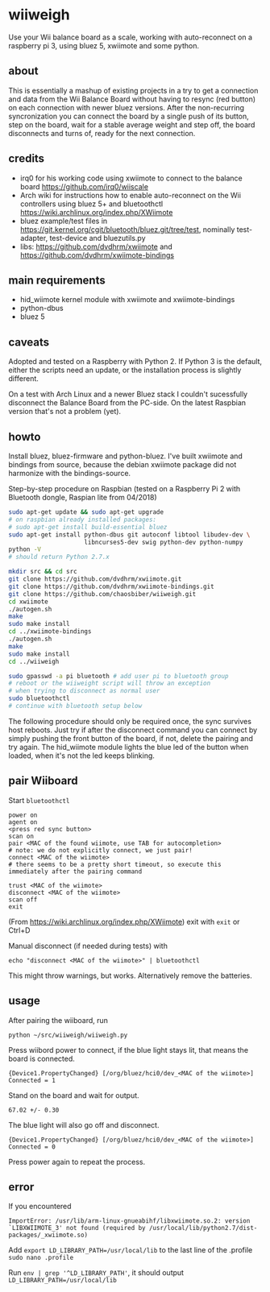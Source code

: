 # wiiweigh
Use your Wii balance board as a scale, working with auto-reconnect on a raspberry pi 3, using bluez 5, xwiimote and some python.

## about
This is essentially a mashup of existing projects in a try to get a connection and data from the Wii Balance Board without having to resync (red button) on each connection with newer bluez versions. After the non-recurring syncronization you can connect the board by a single push of its button, step on the board, wait for a stable average weight and step off, the board disconnects and turns of, ready for the next connection.

## credits
- irq0 for his working code using xwiimote to connect to the balance board https://github.com/irq0/wiiscale
- Arch wiki for instructions how to enable auto-reconnect on the Wii controllers using bluez 5+ and bluetoothctl https://wiki.archlinux.org/index.php/XWiimote
- bluez example/test files in https://git.kernel.org/cgit/bluetooth/bluez.git/tree/test, nominally test-adapter, test-device and bluezutils.py
- libs: https://github.com/dvdhrm/xwiimote and https://github.com/dvdhrm/xwiimote-bindings

## main requirements

- hid_wiimote kernel module with xwiimote and xwiimote-bindings
- python-dbus
- bluez 5

## caveats
Adopted and tested on a Raspberry with Python 2. If Python 3 is the default, either the scripts need an update, or the installation process is slightly different.

On a test with Arch Linux and a newer Bluez stack I couldn't sucessfully disconnect the Balance Board from the PC-side. On the latest Raspbian version that's not a problem (yet).

## howto
Install bluez, bluez-firmware and python-bluez.
I've built xwiimote and bindings from source, because the debian xwiimote package did not harmonize with the bindings-source.

Step-by-step procedure on Raspbian (tested on a Raspberry Pi 2 with Bluetooth dongle, Raspian lite from 04/2018)

```bash
sudo apt-get update && sudo apt-get upgrade
# on raspbian already installed packages:
# sudo apt-get install build-essential bluez
sudo apt-get install python-dbus git autoconf libtool libudev-dev \
                     libncurses5-dev swig python-dev python-numpy
python -V
# should return Python 2.7.x

mkdir src && cd src
git clone https://github.com/dvdhrm/xwiimote.git
git clone https://github.com/dvdhrm/xwiimote-bindings.git
git clone https://github.com/chaosbiber/wiiweigh.git
cd xwiimote
./autogen.sh
make
sudo make install
cd ../xwiimote-bindings
./autogen.sh
make
sudo make install
cd ../wiiweigh

sudo gpasswd -a pi bluetooth # add user pi to bluetooth group
# reboot or the wiiweight script will throw an exception
# when trying to disconnect as normal user
sudo bluetoothctl
# continue with bluetooth setup below
```

The following procedure should only be required once, the sync survives host reboots. Just try if after the disconnect command you can connect by simply pushing the front button of the board, if not, delete the pairing and try again. The hid_wiimote module lights the blue led of the button when loaded, when it's not the led keeps blinking.

## pair Wiiboard
Start `bluetoothctl`

```
power on
agent on
<press red sync button>
scan on
pair <MAC of the found wiimote, use TAB for autocompletion>
# note: we do not explicitly connect, we just pair!
connect <MAC of the wiimote>
# there seems to be a pretty short timeout, so execute this immediately after the pairing command

trust <MAC of the wiimote>
disconnect <MAC of the wiimote>
scan off
exit
```
(From https://wiki.archlinux.org/index.php/XWiimote)
exit with `exit` or Ctrl+D

Manual disconnect (if needed during tests) with
```
echo "disconnect <MAC of the wiimote>" | bluetoothctl
```
This might throw warnings, but works. Alternatively remove the batteries.


## usage
After pairing the wiiboard, run
```
python ~/src/wiiweigh/wiiweigh.py
```
Press wiibord power to connect, if the blue light stays lit, that means the board is connected.
```
{Device1.PropertyChanged} [/org/bluez/hci0/dev_<MAC of the wiimote>] Connected = 1
```
Stand on the board and wait for output.
```
67.02 +/- 0.30
```
The blue light will also go off and disconnect.
```
{Device1.PropertyChanged} [/org/bluez/hci0/dev_<MAC of the wiimote>] Connected = 0
```
Press power again to repeat the process.


## error
If you encountered
```
ImportError: /usr/lib/arm-linux-gnueabihf/libxwiimote.so.2: version `LIBXWIIMOTE_3' not found (required by /usr/local/lib/python2.7/dist-packages/_xwiimote.so)
```
Add ```export LD_LIBRARY_PATH=/usr/local/lib``` to the last line of the .profile ```sudo nano .profile```

Run ```env | grep '^LD_LIBRARY_PATH'```,
it should output
```LD_LIBRARY_PATH=/usr/local/lib``` 

